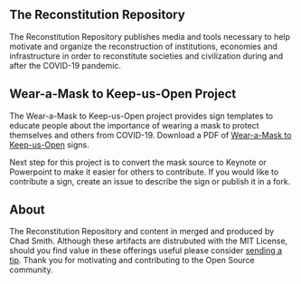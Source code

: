 ## The Reconstitution Repository

The Reconstitution Repository publishes media and tools necessary to help motivate and organize the reconstruction of institutions, economies and infrastructure in order to reconstitute societies and civilization during and after the COVID-19 pandemic.

## Wear-a-Mask to Keep-us-Open Project

The Wear-a-Mask to Keep-us-Open project provides sign templates to educate people about the importance of wearing a mask to protect themselves and others from COVID-19. Download a PDF of [Wear-a-Mask to Keep-us-Open](https://github.com/ChadSmith2020/reconstitution/raw/master/publications/2020-0714-wear-a-mask.pdf) signs.

Next step for this project is to convert the mask source to Keynote or Powerpoint to make it easier for others to contribute. If you would like to contribute a sign, create an issue to describe the sign or publish it in a fork.

## About

The Reconstitution Repository and content in merged and produced by Chad Smith. Although these artifacts are distrubuted with the MIT License, should you find value in these offerings useful please consider [sending a tip](https://paypal.me/skylabvr). Thank you for motivating and contributing to the Open Source community.
